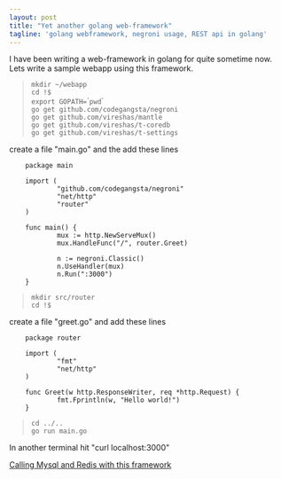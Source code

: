 ```yaml
---
layout: post
title: "Yet another golang web-framework"
tagline: 'golang webframework, negroni usage, REST api in golang'
---
```


I have been writing a web-framework in golang for quite sometime now. Lets write a sample webapp using this framework.  

>`mkdir ~/webapp`  
>`cd !$`  
>`export GOPATH=`\``pwd`\`    
>`go get github.com/codegangsta/negroni`  
>`go get github.com/vireshas/mantle`  
>`go get github.com/vireshas/t-coredb`  
>`go get github.com/vireshas/t-settings`  

create a file "main.go" and the add these lines   
  
        package main

        import (
                "github.com/codegangsta/negroni"
                "net/http"
                "router"
        )

        func main() {
                mux := http.NewServeMux()
                mux.HandleFunc("/", router.Greet)

                n := negroni.Classic()
                n.UseHandler(mux)
                n.Run(":3000")
        }  

>`mkdir src/router`  
>`cd !$`  
 
create a file "greet.go" and add these lines  

        package router

        import (
                "fmt"
                "net/http"
        )

        func Greet(w http.ResponseWriter, req *http.Request) {
                fmt.Fprintln(w, "Hello world!")
        }


>`cd ../..`  
>`go run main.go`   

In another terminal hit "curl localhost:3000"   

[Calling Mysql and Redis with this framework](/2014/09/20/calling_mysql_settings_and_redis/)
